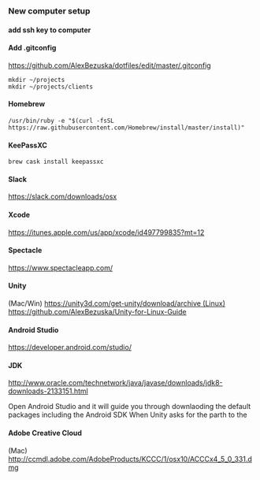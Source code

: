### New computer setup

####  add ssh key to computer

####  Add .gitconfig
https://github.com/AlexBezuska/dotfiles/edit/master/.gitconfig
```
mkdir ~/projects
mkdir ~/projects/clients
```

#### Homebrew
`/usr/bin/ruby -e "$(curl -fsSL https://raw.githubusercontent.com/Homebrew/install/master/install)"`

#### KeePassXC
`brew cask install keepassxc`


#### Slack
https://slack.com/downloads/osx

#### Xcode
https://itunes.apple.com/us/app/xcode/id497799835?mt=12


#### Spectacle
https://www.spectacleapp.com/

#### Unity
(Mac/Win) https://unity3d.com/get-unity/download/archive (Linux) https://github.com/AlexBezuska/Unity-for-Linux-Guide

#### Android Studio
https://developer.android.com/studio/

#### JDK
http://www.oracle.com/technetwork/java/javase/downloads/jdk8-downloads-2133151.html

Open Android Studio and it will guide you through downlaoding the default packages including the Android SDK
When Unity asks for the parth to the


#### Adobe Creative Cloud
(Mac) http://ccmdl.adobe.com/AdobeProducts/KCCC/1/osx10/ACCCx4_5_0_331.dmg

